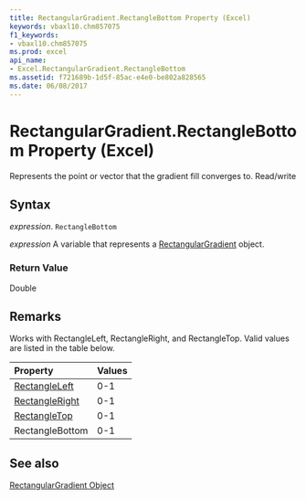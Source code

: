 ```yaml
---
title: RectangularGradient.RectangleBottom Property (Excel)
keywords: vbaxl10.chm857075
f1_keywords:
- vbaxl10.chm857075
ms.prod: excel
api_name:
- Excel.RectangularGradient.RectangleBottom
ms.assetid: f721689b-1d5f-85ac-e4e0-be802a828565
ms.date: 06/08/2017
---
```



# RectangularGradient.RectangleBottom Property (Excel)

Represents the point or vector that the gradient fill converges to. Read/write


## Syntax

 _expression_. `RectangleBottom`

 _expression_ A variable that represents a [RectangularGradient](./Excel.RectangularGradient.md) object.


### Return Value

Double


## Remarks

Works with RectangleLeft, RectangleRight, and RectangleTop. Valid values are listed in the table below.



|**Property**|**Values**|
|:-----|:-----|
|[RectangleLeft](Excel.RectangularGradient.RectangleLeft.md)|0-1|
|[RectangleRight](Excel.RectangularGradient.RectangleRight.md)|0-1|
|[RectangleTop](Excel.RectangularGradient.RectangleTop.md)|0-1|
|RectangleBottom|0-1|

## See also


[RectangularGradient Object](Excel.RectangularGradient.md)

